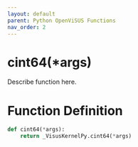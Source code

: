 ```yaml
---
layout: default
parent: Python OpenViSUS Functions
nav_order: 2
---
```


# cint64(*args)

Describe function here.

# Function Definition

```python
def cint64(*args):
    return _VisusKernelPy.cint64(*args)

```